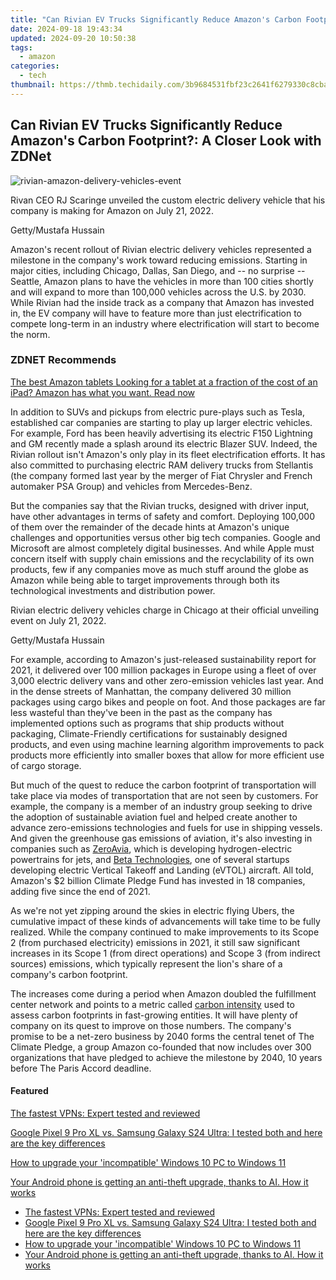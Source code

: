 ```yaml
---
title: "Can Rivian EV Trucks Significantly Reduce Amazon's Carbon Footprint?: A Closer Look with ZDNet"
date: 2024-09-18 19:43:34
updated: 2024-09-20 10:50:38
tags:
  - amazon
categories:
  - tech
thumbnail: https://thmb.techidaily.com/3b9684531fbf23c2641f6279330c8cba0c78b446e63ca3e1151548a8f471104b.jpg
---
```


## Can Rivian EV Trucks Significantly Reduce Amazon's Carbon Footprint?: A Closer Look with ZDNet

![rivian-amazon-delivery-vehicles-event](https://www.zdnet.com/a/img/resize/382437ac4297b4c7fca815ca3c305c0c5309b33e/2022/08/04/a68c44f2-4b00-4c33-b05d-1f49e8b4f817/gettyimages-1242038583.jpg?auto=webp&width=1280)

Rivan CEO RJ Scaringe unveiled the custom electric delivery vehicle that his company is making for Amazon on July 21, 2022.

Getty/Mustafa Hussain

Amazon's recent rollout of Rivian electric delivery vehicles represented a milestone in the company's work toward reducing emissions. Starting in major cities, including Chicago, Dallas, San Diego, and -- no surprise -- Seattle, Amazon plans to have the vehicles in more than 100 cities shortly and will expand to more than 100,000 vehicles across the U.S. by 2030\. While Rivian had the inside track as a company that Amazon has invested in, the EV company will have to feature more than just electrification to compete long-term in an industry where electrification will start to become the norm.

### **ZDNET** Recommends

[The best Amazon tablets Looking for a tablet at a fraction of the cost of an iPad? Amazon has what you want.  Read now](https://www.zdnet.com/article/best-amazon-tablet/)

In addition to SUVs and pickups from electric pure-plays such as Tesla, established car companies are starting to play up larger electric vehicles. For example, Ford has been heavily advertising its electric F150 Lightning and GM recently made a splash around its electric Blazer SUV. Indeed, the Rivian rollout isn't Amazon's only play in its fleet electrification efforts. It has also committed to purchasing electric RAM delivery trucks from Stellantis (the company formed last year by the merger of Fiat Chrysler and French automaker PSA Group) and vehicles from Mercedes-Benz. 

But the companies say that the Rivian trucks, designed with driver input, have other advantages in terms of safety and comfort. Deploying 100,000 of them over the remainder of the decade hints at Amazon's unique challenges and opportunities versus other big tech companies. Google and Microsoft are almost completely digital businesses. And while Apple must concern itself with supply chain emissions and the recyclability of its own products, few if any companies move as much stuff around the globe as Amazon while being able to target improvements through both its technological investments and distribution power.

Rivian electric delivery vehicles charge in Chicago at their official unveiling event on July 21, 2022.

Getty/Mustafa Hussain

For example, according to Amazon's just-released sustainability report for 2021, it delivered over 100 million packages in Europe using a fleet of over 3,000 electric delivery vans and other zero-emission vehicles last year. And in the dense streets of Manhattan, the company delivered 30 million packages using cargo bikes and people on foot. And those packages are far less wasteful than they've been in the past as the company has implemented options such as programs that ship products without packaging, Climate-Friendly certifications for sustainably designed products, and even using machine learning algorithm improvements to pack products more efficiently into smaller boxes that allow for more efficient use of cargo storage.

But much of the quest to reduce the carbon footprint of transportation will take place via modes of transportation that are not seen by customers. For example, the company is a member of an industry group seeking to drive the adoption of sustainable aviation fuel and helped create another to advance zero-emissions technologies and fuels for use in shipping vessels. And given the greenhouse gas emissions of aviation, it's also investing in companies such as [ZeroAvia](https://www.zeroavia.com/), which is developing hydrogen-electric powertrains for jets, and [Beta Technologies](https://www.beta.team/), one of several startups developing electric Vertical Takeoff and Landing (eVTOL) aircraft. All told, Amazon's $2 billion Climate Pledge Fund has invested in 18 companies, adding five since the end of 2021\. 

As we're not yet zipping around the skies in electric flying Ubers, the cumulative impact of these kinds of advancements will take time to be fully realized. While the company continued to make improvements to its Scope 2 (from purchased electricity) emissions in 2021, it still saw significant increases in its Scope 1 (from direct operations) and Scope 3 (from indirect sources) emissions, which typically represent the lion's share of a company's carbon footprint. 

The increases come during a period when Amazon doubled the fulfillment center network and points to a metric called [carbon intensity](https://www.amazon.science/blog/the-path-to-carbon-reductions-in-high-growth-economic-sectors) used to assess carbon footprints in fast-growing entities. It will have plenty of company on its quest to improve on those numbers. The company's promise to be a net-zero business by 2040 forms the central tenet of The Climate Pledge, a group Amazon co-founded that now includes over 300 organizations that have pledged to achieve the milestone by 2040, 10 years before The Paris Accord deadline.

#### Featured

[The fastest VPNs: Expert tested and reviewed](https://www.zdnet.com/article/fastest-vpn/ "The fastest VPNs: Expert tested and reviewed")

[Google Pixel 9 Pro XL vs. Samsung Galaxy S24 Ultra: I tested both and here are the key differences](https://www.zdnet.com/article/google-pixel-9-pro-xl-vs-samsung-galaxy-s24-ultra/ "Google Pixel 9 Pro XL vs. Samsung Galaxy S24 Ultra: I tested both and here are the key differences")

[How to upgrade your 'incompatible' Windows 10 PC to Windows 11](https://www.zdnet.com/article/how-to-upgrade-your-incompatible-windows-10-pc-to-windows-11/ "How to upgrade your 'incompatible' Windows 10 PC to Windows 11")

[Your Android phone is getting an anti-theft upgrade, thanks to AI. How it works](https://www.zdnet.com/article/your-android-phone-is-getting-an-anti-theft-upgrade-thanks-to-ai-how-it-works/ "Your Android phone is getting an anti-theft upgrade, thanks to AI. How it works")

* [The fastest VPNs: Expert tested and reviewed](https://www.zdnet.com/article/fastest-vpn/ "The fastest VPNs: Expert tested and reviewed")
* [Google Pixel 9 Pro XL vs. Samsung Galaxy S24 Ultra: I tested both and here are the key differences](https://www.zdnet.com/article/google-pixel-9-pro-xl-vs-samsung-galaxy-s24-ultra/ "Google Pixel 9 Pro XL vs. Samsung Galaxy S24 Ultra: I tested both and here are the key differences")
* [How to upgrade your 'incompatible' Windows 10 PC to Windows 11](https://www.zdnet.com/article/how-to-upgrade-your-incompatible-windows-10-pc-to-windows-11/ "How to upgrade your 'incompatible' Windows 10 PC to Windows 11")
* [Your Android phone is getting an anti-theft upgrade, thanks to AI. How it works](https://www.zdnet.com/article/your-android-phone-is-getting-an-anti-theft-upgrade-thanks-to-ai-how-it-works/ "Your Android phone is getting an anti-theft upgrade, thanks to AI. How it works")

<ins class="adsbygoogle"
     style="display:block"
     data-ad-format="autorelaxed"
     data-ad-client="ca-pub-7571918770474297"
     data-ad-slot="1223367746"></ins>



<ins class="adsbygoogle"
     style="display:block"
     data-ad-client="ca-pub-7571918770474297"
     data-ad-slot="8358498916"
     data-ad-format="auto"
     data-full-width-responsive="true"></ins>

